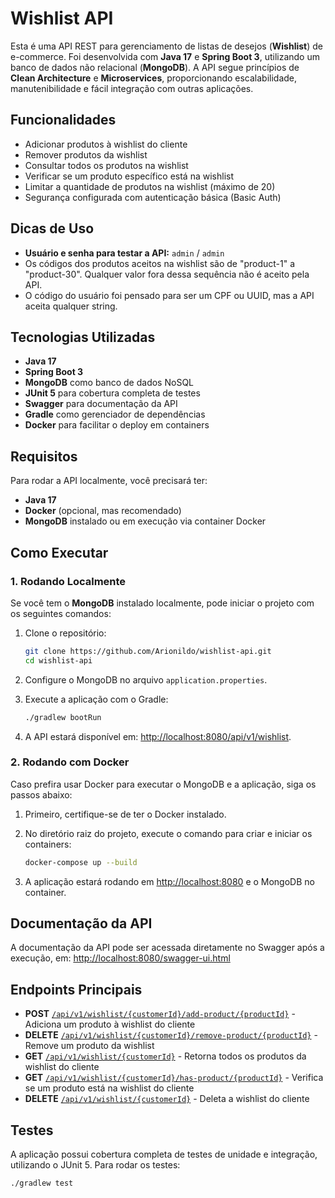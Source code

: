# Wishlist API

Esta é uma API REST para gerenciamento de listas de desejos (**Wishlist**) de e-commerce. Foi desenvolvida com **Java 17** e **Spring Boot 3**, utilizando um banco de dados não relacional (**MongoDB**). A API segue princípios de **Clean Architecture** e **Microservices**, proporcionando escalabilidade, manutenibilidade e fácil integração com outras aplicações.

## Funcionalidades

- Adicionar produtos à wishlist do cliente
- Remover produtos da wishlist
- Consultar todos os produtos na wishlist
- Verificar se um produto específico está na wishlist
- Limitar a quantidade de produtos na wishlist (máximo de 20)
- Segurança configurada com autenticação básica (Basic Auth)

## Dicas de Uso

- **Usuário e senha para testar a API:** `admin` / `admin`
- Os códigos dos produtos aceitos na wishlist são de "product-1" a "product-30". Qualquer valor fora dessa sequência não é aceito pela API.
- O código do usuário foi pensado para ser um CPF ou UUID, mas a API aceita qualquer string.

## Tecnologias Utilizadas

- **Java 17**
- **Spring Boot 3**
- **MongoDB** como banco de dados NoSQL
- **JUnit 5** para cobertura completa de testes
- **Swagger** para documentação da API
- **Gradle** como gerenciador de dependências
- **Docker** para facilitar o deploy em containers

## Requisitos

Para rodar a API localmente, você precisará ter:

- **Java 17**
- **Docker** (opcional, mas recomendado)
- **MongoDB** instalado ou em execução via container Docker

## Como Executar

### 1. Rodando Localmente

Se você tem o **MongoDB** instalado localmente, pode iniciar o projeto com os seguintes comandos:

1. Clone o repositório:

    ```bash
    git clone https://github.com/Arionildo/wishlist-api.git
    cd wishlist-api
    ```

2. Configure o MongoDB no arquivo `application.properties`.

3. Execute a aplicação com o Gradle:

    ```bash
    ./gradlew bootRun
    ```

4. A API estará disponível em: [http://localhost:8080/api/v1/wishlist](http://localhost:8080/api/v1/wishlist).

### 2. Rodando com Docker

Caso prefira usar Docker para executar o MongoDB e a aplicação, siga os passos abaixo:

1. Primeiro, certifique-se de ter o Docker instalado.

2. No diretório raiz do projeto, execute o comando para criar e iniciar os containers:

    ```bash
    docker-compose up --build
    ```

3. A aplicação estará rodando em [http://localhost:8080](http://localhost:8080) e o MongoDB no container.

## Documentação da API

A documentação da API pode ser acessada diretamente no Swagger após a execução, em:
[http://localhost:8080/swagger-ui.html](http://localhost:8080/swagger-ui.html)

## Endpoints Principais

- **POST** [`/api/v1/wishlist/{customerId}/add-product/{productId}`](http://localhost:8080/api/v1/wishlist/{customerId}/add-product/{productId}) - Adiciona um produto à wishlist do cliente
- **DELETE** [`/api/v1/wishlist/{customerId}/remove-product/{productId}`](http://localhost:8080/api/v1/wishlist/{customerId}/remove-product/{productId}) - Remove um produto da wishlist
- **GET** [`/api/v1/wishlist/{customerId}`](http://localhost:8080/api/v1/wishlist/{customerId}) - Retorna todos os produtos da wishlist do cliente
- **GET** [`/api/v1/wishlist/{customerId}/has-product/{productId}`](http://localhost:8080/api/v1/wishlist/{customerId}/has-product/{productId}) - Verifica se um produto está na wishlist do cliente
- **DELETE** [`/api/v1/wishlist/{customerId}`](http://localhost:8080/api/v1/wishlist/{customerId}) - Deleta a wishlist do cliente

## Testes

A aplicação possui cobertura completa de testes de unidade e integração, utilizando o JUnit 5. Para rodar os testes:

```bash
./gradlew test
